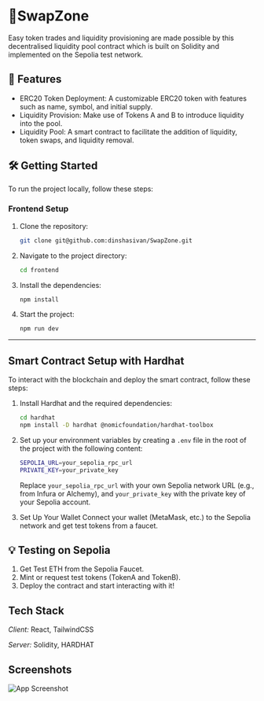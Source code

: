# 🚀SwapZone


Easy token trades and liquidity provisioning are made possible by this decentralised liquidity pool contract which is built on Solidity and implemented on the Sepolia test network.



## 🧐 Features


- ERC20 Token Deployment: A customizable ERC20 token with features such as name, symbol, and initial supply.
- Liquidity Provision: Make use of Tokens A and B to introduce liquidity into the pool.
- Liquidity Pool: A smart contract to facilitate the addition of liquidity, token swaps, and liquidity removal.



## 🛠️ Getting Started

To run the project locally, follow these steps:

### Frontend Setup

1. Clone the repository:
    ```bash
    git clone git@github.com:dinshasivan/SwapZone.git
    ```
2. Navigate to the project directory:
    ```bash
    cd frontend
    ```
3. Install the dependencies:
    ```bash
    npm install
    ```
4. Start the project:
    ```bash
    npm run dev
    ```
    
---

## Smart Contract Setup with Hardhat

To interact with the blockchain and deploy the smart contract, follow these steps:

1. Install Hardhat and the required dependencies:
    ```bash
    cd hardhat
    npm install -D hardhat @nomicfoundation/hardhat-toolbox
    ```

2. Set up your environment variables by creating a `.env` file in the root of the project with the following content:
    ```bash
    SEPOLIA_URL=your_sepolia_rpc_url
    PRIVATE_KEY=your_private_key
    ```
    
    Replace `your_sepolia_rpc_url` with your own Sepolia network URL (e.g., from Infura or Alchemy), and `your_private_key` with the private key of your Sepolia account.



3. Set Up Your Wallet
Connect your wallet (MetaMask, etc.) to the Sepolia network and get test tokens from a faucet.
## 💡 Testing on Sepolia
1. Get Test ETH from the Sepolia Faucet.
2. Mint or request test tokens (TokenA and TokenB).
3. Deploy the contract and start interacting with it!
## Tech Stack

*Client:* React, TailwindCSS

*Server:* Solidity, HARDHAT


## Screenshots

![App Screenshot](https://drive.google.com/uc?export=view&id=1tZXOKLKoTYBaqL2prhx1371I12DbyXv7)

